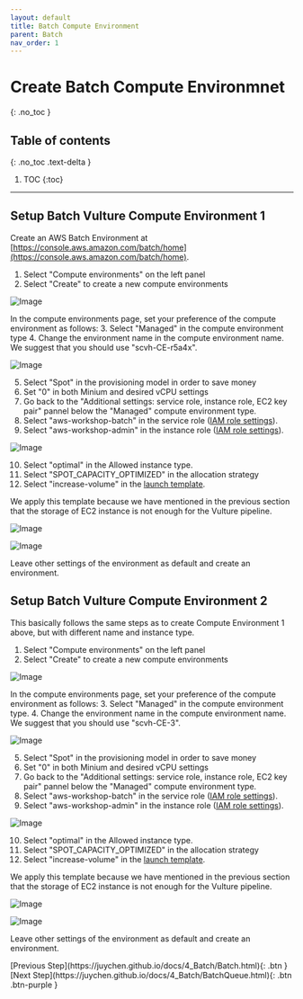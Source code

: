 ```yaml
---
layout: default
title: Batch Compute Environment
parent: Batch
nav_order: 1
---
```


# Create Batch Compute Environmnet
{: .no_toc }

## Table of contents
{: .no_toc .text-delta }

1. TOC
{:toc}

---

## Setup Batch Vulture Compute Environment 1

Create an AWS Batch Environment at [https://console.aws.amazon.com/batch/home](https://console.aws.amazon.com/batch/home).

1. Select "Compute environments" on the left panel
2. Select "Create" to create a new compute environments

![Image](../../src/img/Batch/Batch-env1.jpg)

In the compute environments page, set your preference of the compute environment as follows:
3. Select "Managed" in the compute environment type
4. Change the environment name in the compute environment name. We suggest that you should use "scvh-CE-r5a4x".

![Image](../../src/img/Batch/Batch-env2.jpg)

5. Select "Spot" in the provisioning model in order to save money
6. Set "0" in both Minium and desired vCPU settings
7. Go back to the "Additional settings: service role, instance role, EC2 key pair" pannel below the "Managed" compute environment type.
8. Select "aws-workshop-batch" in the service role ([IAM role settings](https://juychen.github.io/docs/2_Setup/SetupIAM.html)). 
9. Select "aws-workshop-admin" in the instance role ([IAM role settings](https://juychen.github.io/docs/2_Setup/SetupIAM.html)). 

![Image](../../src/img/Batch/Batch-env3.jpg)

10. Select "optimal" in the Allowed instance type.
11. Select "SPOT_CAPACITY_OPTIMIZED" in the allocation strategy
12. Select "increase-volume" in the  [launch template](https://juychen.github.io/docs/10_Supplementary/Launchtemp.html). 

We apply this template because we have mentioned in the previous section that the storage of EC2 instance is not enough for the Vulture pipeline. 

![Image](../../src/img/Batch/Batch-env3.1.jpg)

![Image](../../src/img/Batch/Batch-env4-5.jpg)

Leave other settings of the environment as default and create an environment.

## Setup Batch Vulture Compute Environment 2 

This basically follows the same steps as to create Compute Environment 1 above, but with different name and instance type.

1. Select "Compute environments" on the left panel
2. Select "Create" to create a new compute environments

![Image](../../src/img/Batch/Batch-env1.jpg)

In the compute environments page, set your preference of the compute environment as follows:
3. Select "Managed" in the compute environment type.
4. Change the environment name in the compute environment name. We suggest that you should use "scvh-CE-3".

![Image](../../src/img/Batch/Batch-env2.jpg)

5. Select "Spot" in the provisioning model in order to save money
6. Set "0" in both Minium and desired vCPU settings
7. Go back to the "Additional settings: service role, instance role, EC2 key pair" pannel below the "Managed" compute environment type.
8. Select "aws-workshop-batch" in the service role ([IAM role settings](https://juychen.github.io/docs/2_Setup/SetupIAM.html)). 
9. Select "aws-workshop-admin" in the instance role ([IAM role settings](https://juychen.github.io/docs/2_Setup/SetupIAM.html)). 

![Image](../../src/img/Batch/Batch-env3.jpg)

10. Select "optimal" in the Allowed instance type.
11. Select "SPOT_CAPACITY_OPTIMIZED" in the allocation strategy
12. Select "increase-volume" in the  [launch template](https://juychen.github.io/docs/10_Supplementary/Launchtemp.html). 

We apply this template because we have mentioned in the previous section that the storage of EC2 instance is not enough for the Vulture pipeline. 

![Image](../../src/img/Batch/Batch-env3.1.jpg)

![Image](../../src/img/Batch/Batch-env4-5.jpg)

Leave other settings of the environment as default and create an environment.


<div class="code-example" markdown="1">
[Previous Step](https://juychen.github.io/docs/4_Batch/Batch.html){: .btn }
[Next Step](https://juychen.github.io/docs/4_Batch/BatchQueue.html){: .btn .btn-purple }
</div>
